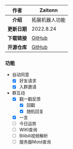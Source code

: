 
|     作者     | Zaitonn                                                                                                                     |
| :----------: | --------------------------------------------------------------------------------------------------------------------------- |
|   **介绍**   | 拓展机器人功能                                                                                                              |
| **更新日期** | 2022.8.24                                                                                                                   |
| **下载链接** | [GitHub](https://github.com/Zaitonn/Serein/blob/plugins/%E6%9C%BA%E5%99%A8%E4%BA%BA%E5%8A%9F%E8%83%BD%E6%89%A9%E5%B1%95.js) |
| **开源仓库** | [GitHub](https://github.com/Zaitonn/Serein/blob/plugins/%E6%9C%BA%E5%99%A8%E4%BA%BA%E5%8A%9F%E8%83%BD%E6%89%A9%E5%B1%95.js) |

### 功能

- 自动同意
  - [x] 好友请求
  - [x] 入群邀请
- 群互动
  - [x] 戳一戳反馈
    - [x] 回戳
    - [x] 随机回复
  - [x] 一言
  - [ ] 今日运势
  - [ ] WIKI查询
  - [ ] Bilibili视频解析
  - [ ] 服务器Motd查询
